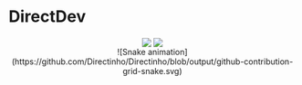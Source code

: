 #  <h> DirectDev</h>
<background height="500cm" align="center" src=https://c.tenor.com/RqH54jCv970AAAAC/lines.gif/>
<div>
<img height="180em"   align="center" src="https://github-readme-stats.vercel.app/api?username=Directinho&show_icons=true&theme=radical&include_all_commits=true&count_private=true"/>
<img height="180em"  align="center" src="https://github-readme-stats.vercel.app/api/top-langs/?username=Directinho&layout=compact&langs_count=7&theme=radical"/>                                       
</div>
<div>
  ![Snake animation](https://github.com/Directinho/Directinho/blob/output/github-contribution-grid-snake.svg)
</div>
